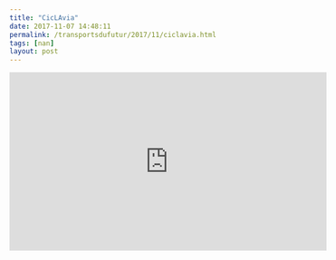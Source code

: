 ```yaml
---
title: "CicLAvia"
date: 2017-11-07 14:48:11
permalink: /transportsdufutur/2017/11/ciclavia.html
tags: [nan]
layout: post
---
```


<iframe width="560" height="315" src="https://www.youtube.com/embed/wgSGb74Pqy0" frameborder="0" allowfullscreen></iframe>
